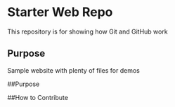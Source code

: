 # Starter Web Repo

This repository is for showing how Git and GitHub work

## Purpose

Sample website with plenty of files for demos

##Purpose

##How to Contribute